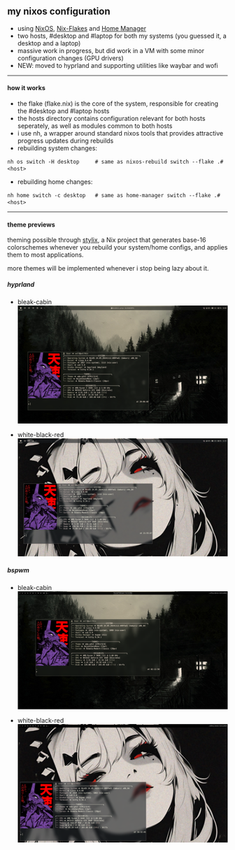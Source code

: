 ## my nixos configuration
- using [NixOS](https://nixos.org/), [Nix-Flakes](https://nixos.wiki/wiki/flakes)
  and [Home Manager](https://nix-community.github.io/home-manager/)
- two hosts, #desktop and #laptop for both my systems (you guessed it, a desktop and a laptop)
- massive work in progress, but did work in a VM with some minor configuration changes
  (GPU drivers)
- NEW: moved to hyprland and supporting utilities like waybar and wofi
<hr>

#### how it works
- the flake (flake.nix) is the core of the system, responsible for creating the 
  #desktop and #laptop hosts
- the hosts directory contains configuration relevant for both hosts seperately,
  as well as modules common to both hosts
- i use nh, a wrapper around standard nixos tools that provides
  attractive progress updates during rebuilds
- rebuilding system changes:
```
nh os switch -H desktop     # same as nixos-rebuild switch --flake .#<host>
```
- rebuilding home changes:
```
nh home switch -c desktop   # same as home-manager switch --flake .#<host>
```
<hr>

#### theme previews

theming possible through [stylix](https://stylix.danth.me/), a Nix project that
generates base-16 colorschemes whenever you rebuild your system/home configs,
and applies them to most applications.

more themes will be implemented whenever i stop being lazy about it.

##### hyprland
- bleak-cabin
![Screenshot](./screenshots/hypr-bleak-cabin.png)

- white-black-red
![Screenshot](./screenshots/hypr-white-black-red.png)

##### bspwm
- bleak-cabin
![Screenshot](./screenshots/bspwm-bleak-cabin.png)

- white-black-red
![Screenshot](./screenshots/bspwm-white-black-red.png)
